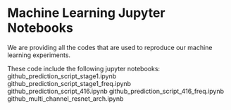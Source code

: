 # Machine Learning Jupyter Notebooks
We are providing all the codes that are used to reproduce our machine learning experiments. 

These code include the following jupyter notebooks:
github_prediction_script_stage1.ipynb
github_prediction_script_stage1_freq.ipynb
github_prediction_script_416.ipynb
github_prediction_script_416_freq.ipynb
github_multi_channel_resnet_arch.ipynb
